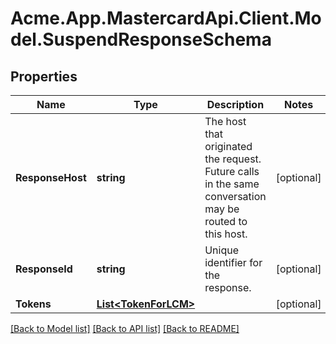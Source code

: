 
# Acme.App.MastercardApi.Client.Model.SuspendResponseSchema

## Properties

Name | Type | Description | Notes
------------ | ------------- | ------------- | -------------
**ResponseHost** | **string** | The host that originated the request. Future calls in the same conversation may be routed to this host.  | [optional] 
**ResponseId** | **string** | Unique identifier for the response.  | [optional] 
**Tokens** | [**List&lt;TokenForLCM&gt;**](TokenForLCM.md) |  | [optional] 

[[Back to Model list]](../README.md#documentation-for-models)
[[Back to API list]](../README.md#documentation-for-api-endpoints)
[[Back to README]](../README.md)

